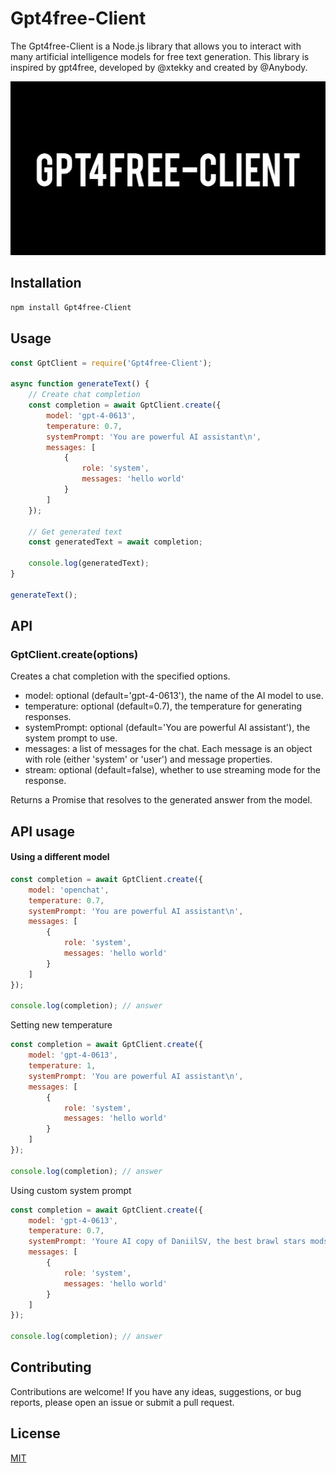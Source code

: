 # Gpt4free-Client

The Gpt4free-Client is a Node.js library that allows you to interact with many artificial intelligence models for free text generation. This library is inspired by gpt4free, developed by @xtekky and created by @Anybody.

![Banner](assets/banner.png)

## Installation

```bash
npm install Gpt4free-Client
```

## Usage
```JavaScript
const GptClient = require('Gpt4free-Client');

async function generateText() {
    // Create chat completion
    const completion = await GptClient.create({
        model: 'gpt-4-0613',
        temperature: 0.7,
        systemPrompt: 'You are powerful AI assistant\n',
        messages: [
            {
                role: 'system',
                messages: 'hello world'
            }
        ]
    });
    
    // Get generated text
    const generatedText = await completion;
    
    console.log(generatedText);
}

generateText();
```

## API

### GptClient.create(options)

Creates a chat completion with the specified options.

- model: optional (default='gpt-4-0613'), the name of the AI model to use.
- temperature: optional (default=0.7), the temperature for generating responses.
- systemPrompt: optional (default='You are powerful AI assistant'), the system prompt to use.
- messages: a list of messages for the chat. Each message is an object with role (either 'system' or 'user') and message properties.
- stream: optional (default=false), whether to use streaming mode for the response.

Returns a Promise that resolves to the generated answer from the model.

## API usage
#### Using a different model

```JavaScript
const completion = await GptClient.create({
    model: 'openchat',
    temperature: 0.7,
    systemPrompt: 'You are powerful AI assistant\n',
    messages: [
        {
            role: 'system',
            messages: 'hello world'
        }
    ]
});

console.log(completion); // answer
```

Setting new temperature

```JavaScript
const completion = await GptClient.create({
    model: 'gpt-4-0613',
    temperature: 1,
    systemPrompt: 'You are powerful AI assistant\n',
    messages: [
        {
            role: 'system',
            messages: 'hello world'
        }
    ]
});

console.log(completion); // answer
```

Using custom system prompt

```JavaScript
const completion = await GptClient.create({
    model: 'gpt-4-0613',
    temperature: 0.7,
    systemPrompt: 'Youre AI copy of DaniilSV, the best brawl stars mods creator',
    messages: [
        {
            role: 'system',
            messages: 'hello world'
        }
    ]
});

console.log(completion); // answer
```

## Contributing

Contributions are welcome! If you have any ideas, suggestions, or bug reports, please open an issue or submit a pull request.

## License

[MIT](LICENSE)
